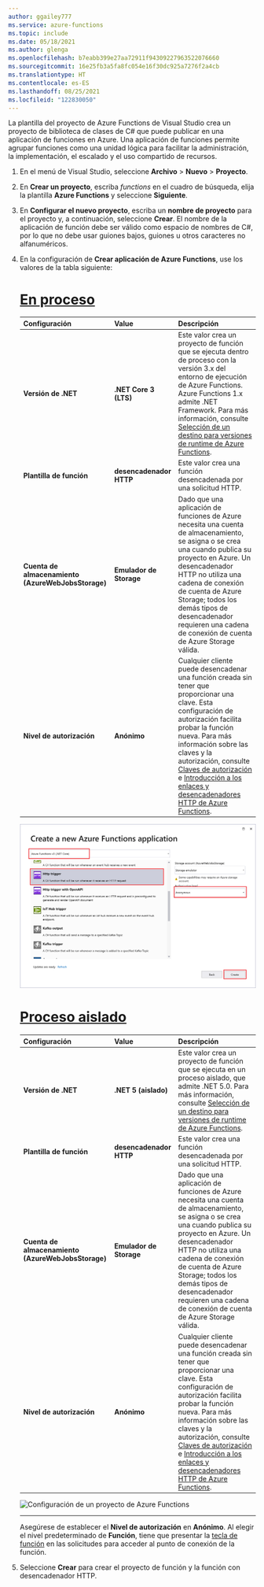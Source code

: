 ```yaml
---
author: ggailey777
ms.service: azure-functions
ms.topic: include
ms.date: 05/18/2021
ms.author: glenga
ms.openlocfilehash: b7eabb399e27aa72911f94309227963522076660
ms.sourcegitcommit: 16e25fb3a5fa8fc054e16f30dc925a7276f2a4cb
ms.translationtype: HT
ms.contentlocale: es-ES
ms.lasthandoff: 08/25/2021
ms.locfileid: "122830050"
---
```

La plantilla del proyecto de Azure Functions de Visual Studio crea un proyecto de biblioteca de clases de C# que puede publicar en una aplicación de funciones en Azure. Una aplicación de funciones permite agrupar funciones como una unidad lógica para facilitar la administración, la implementación, el escalado y el uso compartido de recursos.

1. En el menú de Visual Studio, seleccione **Archivo** > **Nuevo** > **Proyecto**.

1. En **Crear un proyecto**, escriba *functions* en el cuadro de búsqueda, elija la plantilla **Azure Functions** y seleccione **Siguiente**.

1. En **Configurar el nuevo proyecto**, escriba un **nombre de proyecto**  para el proyecto y, a continuación, seleccione **Crear**. El nombre de la aplicación de función debe ser válido como espacio de nombres de C#, por lo que no debe usar guiones bajos, guiones u otros caracteres no alfanuméricos.

1. En la configuración de **Crear aplicación de Azure Functions**, use los valores de la tabla siguiente:

    # <a name="in-process"></a>[En proceso](#tab/in-process) 

    | Configuración      | Value  | Descripción                      |
    | ------------ |  ------- |----------------------------------------- |
    | **Versión de .NET** | **.NET Core 3 (LTS)** | Este valor crea un proyecto de función que se ejecuta dentro de proceso con la versión 3.x del entorno de ejecución de Azure Functions. Azure Functions 1.x admite .NET Framework. Para más información, consulte [Selección de un destino para versiones de runtime de Azure Functions](../articles/azure-functions/functions-versions.md).   |
    | **Plantilla de función** | **desencadenador HTTP** | Este valor crea una función desencadenada por una solicitud HTTP. |
    | **Cuenta de almacenamiento (AzureWebJobsStorage)**  | **Emulador de Storage** | Dado que una aplicación de funciones de Azure necesita una cuenta de almacenamiento, se asigna o se crea una cuando publica su proyecto en Azure. Un desencadenador HTTP no utiliza una cadena de conexión de cuenta de Azure Storage; todos los demás tipos de desencadenador requieren una cadena de conexión de cuenta de Azure Storage válida.  |
    | **Nivel de autorización** | **Anónimo** | Cualquier cliente puede desencadenar una función creada sin tener que proporcionar una clave. Esta configuración de autorización facilita probar la función nueva. Para más información sobre las claves y la autorización, consulte [Claves de autorización](../articles/azure-functions/functions-bindings-http-webhook-trigger.md#authorization-keys) e [Introducción a los enlaces y desencadenadores HTTP de Azure Functions](../articles/azure-functions/functions-bindings-http-webhook.md). |
    
    
    ![Configuración de un proyecto de Azure Functions](./media/functions-vs-tools-create/functions-project-settings.png)

    # <a name="isolated-process"></a>[Proceso aislado](#tab/isolated-process)

    | Configuración      | Value  | Descripción                      |
    | ------------ |  ------- |----------------------------------------- |
    | **Versión de .NET** | **.NET 5 (aislado)** | Este valor crea un proyecto de función que se ejecuta en un proceso aislado, que admite .NET 5.0. Para más información, consulte [Selección de un destino para versiones de runtime de Azure Functions](../articles/azure-functions/functions-versions.md).   |
    | **Plantilla de función** | **desencadenador HTTP** | Este valor crea una función desencadenada por una solicitud HTTP. |
    | **Cuenta de almacenamiento (AzureWebJobsStorage)**  | **Emulador de Storage** | Dado que una aplicación de funciones de Azure necesita una cuenta de almacenamiento, se asigna o se crea una cuando publica su proyecto en Azure. Un desencadenador HTTP no utiliza una cadena de conexión de cuenta de Azure Storage; todos los demás tipos de desencadenador requieren una cadena de conexión de cuenta de Azure Storage válida.  |
    | **Nivel de autorización** | **Anónimo** | Cualquier cliente puede desencadenar una función creada sin tener que proporcionar una clave. Esta configuración de autorización facilita probar la función nueva. Para más información sobre las claves y la autorización, consulte [Claves de autorización](../articles/azure-functions/functions-bindings-http-webhook-trigger.md#authorization-keys) e [Introducción a los enlaces y desencadenadores HTTP de Azure Functions](../articles/azure-functions/functions-bindings-http-webhook.md). |
    
    
    ![Configuración de un proyecto de Azure Functions](./media/functions-vs-tools-create/functions-project-settings-isolated.png)

    ---

    Asegúrese de establecer el **Nivel de autorización** en **Anónimo**. Al elegir el nivel predeterminado de **Función**, tiene que presentar la [tecla de función](../articles/azure-functions/functions-bindings-http-webhook-trigger.md#authorization-keys) en las solicitudes para acceder al punto de conexión de la función.

1. Seleccione **Crear** para crear el proyecto de función y la función con desencadenador HTTP.
